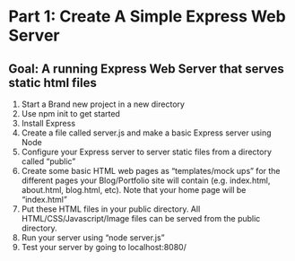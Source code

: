 # Part 1: Create A Simple Express Web Server
## Goal: A running Express Web Server that serves static html files

1. Start a Brand new project in a new directory
2. Use npm init to get started
3. Install Express
4. Create a file called server.js and make a basic Express server using Node
5. Configure your Express server to server static files from a directory called “public”
6. Create some basic HTML web pages as “templates/mock ups” for the different pages your Blog/Portfolio site will contain (e.g. index.html, about.html, blog.html, etc). Note that your home page will be “index.html”
7. Put these HTML files in your public directory. All HTML/CSS/Javascript/Image files can be served from the public directory.
8. Run your server using “node server.js”
9. Test your server by going to localhost:8080/
